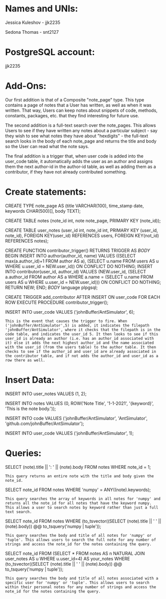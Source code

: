 
# Names and UNIs:
Jessica Kuleshov - jjk2235

Sedona Thomas - snt2127

# PostgreSQL account:
jjk2235


# Add-Ons:
    
    
Our first addition is that of a Composite "note_page" type. This type contains a page of notes that a User has written, as well as when it was written. That way, Users can keep notes about snippets of code, methods, constants, packages, etc. that they find interesting for future use. 

The second addition is a full-text search over the note_pages. This allows Users to see if they have written any notes about a particular subject - say they wish to see what notes they have about "hexdigits" - the full-text search looks in the body of each note_page and returns the title and body so the User can read what the note says.

The final addition is a trigger that, when user code is added into the user_code table, it automatically adds the user as an author and assigns them the next author-id in the author-id table, as well as adding them as a contributor, if they have not already contributed something.


# Create statements:

CREATE TYPE note_page AS (title VARCHAR(100), time_stamp date, keywords CHAR(500)[], body TEXT);

CREATE TABLE notes (note_id int, note note_page, PRIMARY KEY (note_id));

CREATE TABLE user_notes (user_id int, note_id int, PRIMARY KEY (user_id, note_id), FOREIGN KEY(user_id) REFERENCES users, FOREIGN KEY(not_id) REFERENCES notes);

CREATE FUNCTION contributor_trigger() RETURNS TRIGGER AS $BODY$ BEGIN INSERT INTO author(author_id, name) VALUES ((SELECT max(a.author_id)+1 FROM author AS a), (SELECT u.name FROM users AS u WHERE u.user_id = NEW.user_id)) ON CONFLICT DO NOTHING; INSERT INTO contributor(user_id, author_id) VALUES (NEW.user_id, (SELECT a.author_id FROM author AS a WHERE a.name = (SELECT u.name FROM users AS u WHERE u.user_id = NEW.user_id))) ON CONFLICT DO NOTHING; RETURN NEW; END; $BODY$ language plpgsql;

CREATE TRIGGER add_contributor AFTER INSERT ON user_code FOR EACH ROW EXECUTE PROCEDURE contributor_trigger();

INSERT INTO user_code VALUES ('johnBuffer/AntSimulator', 6);

    This is the event that causes the trigger to fire. When ('johnBuffer/AntSimulator',5) is added, it indicates the filepath 'johnBuffer/AntSimulator', where it checks that the filepath is in the code table, and indicates the user_id 5. It then looks to see if this user_id is already an author (i.e. has an author_id associated with it) else it adds the next highest author_id and the name associated with the user_id (from the users table) to the author table. It then checks to see if the author_id and user_id are already associated in the contributor table, and if not adds the author_id and user_id as a row there as well.

# Insert Data:

INSERT INTO user_notes VALUES (1, 2);
  
INSERT INTO notes VALUES (0, ROW('Note Title', '1-1-2021', '{keyword}', 'This is the note body.'));

INSERT INTO code VALUES ('johnBuffer/AntSimulator', 'AntSimulator', 'github.com/johnBuffer/AntSimulator');

INSERT INTO user_code VALUES ('johnBuffer/AntSimulator', 1);

# Queries:

SELECT (note).title || ': ' || (note).body FROM notes WHERE note_id = 1;

    This query returns an entire note with the title and body given the note_id.

SELECT note_id FROM notes WHERE 'numpy' = ANY((note).keywords);

    This query searches the array of keywords in all notes for 'numpy' and returns all the note_id for all notes that have the keyword numpy. This allows a user to search notes by keyword rather than just a full text search.

SELECT note_id FROM notes WHERE (to_tsvector((SELECT (note).title || ' ' || (note).body)) @@ to_tsquery('numpy | tuple'));

    This query searches the body and title of all notes for 'numpy' or 'tuple'. This allows users to search the full note for any number of strings and access the note_id for the notes containing the query.

SELECT note_id FROM (SELECT * FROM notes AS n NATURAL JOIN user_notes AS u WHERE u.user_id=4) AS your_notes WHERE (to_tsvector((SELECT (note).title || ' ' || (note).body)) @@ to_tsquery('numpy | tuple'));

    This query searches the body and title of all notes associated with a specific user for 'numpy' or 'tuple'. This allows users to search within their personal notes for any number of strings and access the note_id for the notes containing the query.
